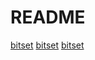 # README

[bitset](https://github.com/bits-and-blooms/bitset)
[bitset](https://github.com/kelindar/bitmap)
[bitset](https://github.com/skip2/go-qrcode/tree/master/bitset)
